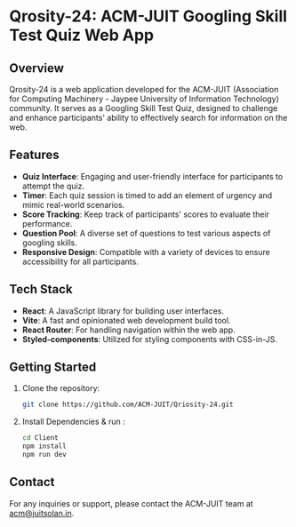 # Qrosity-24: ACM-JUIT Googling Skill Test Quiz Web App

## Overview

Qrosity-24 is a web application developed for the ACM-JUIT (Association for Computing Machinery - Jaypee University of Information Technology) community. It serves as a Googling Skill Test Quiz, designed to challenge and enhance participants' ability to effectively search for information on the web.

## Features

- **Quiz Interface**: Engaging and user-friendly interface for participants to attempt the quiz.
- **Timer**: Each quiz session is timed to add an element of urgency and mimic real-world scenarios.
- **Score Tracking**: Keep track of participants' scores to evaluate their performance.
- **Question Pool**: A diverse set of questions to test various aspects of googling skills.
- **Responsive Design**: Compatible with a variety of devices to ensure accessibility for all participants.

## Tech Stack

- **React**: A JavaScript library for building user interfaces.
- **Vite**: A fast and opinionated web development build tool.
- **React Router**: For handling navigation within the web app.
- **Styled-components**: Utilized for styling components with CSS-in-JS.

## Getting Started

1. Clone the repository:

   ```bash
   git clone https://github.com/ACM-JUIT/Qriosity-24.git

2. Install Dependencies & run :

   ```bash
   cd Client
   npm install
   npm run dev

## Contact

For any inquiries or support, please contact the ACM-JUIT team at acm@juitsolan.in.

    
   
